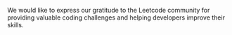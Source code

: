 We would like to express our gratitude to the Leetcode community for providing valuable coding challenges and helping developers improve their skills.
